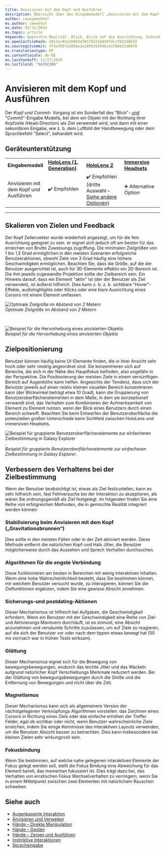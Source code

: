 ```yaml
---
title: Anvisieren mit dem Kopf und Ausführen
description: Übersicht über das Eingabemodell „Anvisieren mit dem Kopf und Ausführen“
author: caseymeekhof
ms.author: cmeekhof
ms.date: 03/31/2019
ms.topic: article
keywords: Gemischte Realität, Blick, Blick auf die Ausrichtung, Interaktion, Entwurf, Mixed Reality-Headset, Windows Mixed Reality-Headset, Virtual Reality-Headset, hololens, mrtk, Mixed Reality Toolkit, Ziel, Fokus, Glättung
ms.openlocfilehash: d913ac81e20962d38178223a050fdccfb51d8632
ms.sourcegitcommit: 4f3ef057a285be2e260615e5d6c41f00d15d08f8
ms.translationtype: MT
ms.contentlocale: de-DE
ms.lasthandoff: 11/17/2020
ms.locfileid: "94702386"
---
```

# <a name="head-gaze-and-commit"></a>Anvisieren mit dem Kopf und Ausführen
Der _Kopf-und Commit-_ Vorgang ist ein Sonderfall des "Blick"- [und](gaze-and-commit.md) "Commit"-Eingabe Modells, bei dem ein Objekt mit der Richtung ihrer Kopfzeile (Head-Direction) als Ziel verwendet wird, und dann mit einer sekundären Eingabe, wie z. b. dem Luftbild der Handbewegung oder dem Sprachbefehl "Select", behandelt wird. 

## <a name="device-support"></a>Geräteunterstützung

<table>
    <colgroup>
    <col width="25%" />
    <col width="25%" />
    <col width="25%" />
    <col width="25%" />
    </colgroup>
    <tr>
        <td><strong>Eingabemodell</strong></td>
        <td><a href="../hololens-hardware-details.md"><strong>HoloLens (1. Generation)</strong></a></td>
        <td><a href="https://docs.microsoft.com/hololens/hololens2-hardware"><strong>HoloLens 2</strong></td>
        <td><a href="../discover/immersive-headset-hardware-details.md"><strong>Immersive Headsets</strong></a></td>
    </tr>
     <tr>
        <td>Anvisieren mit dem Kopf und Ausführen</td>
        <td>✔️ Empfohlen</td>
        <td>✔️ Empfohlen (dritte Auswahl – <a href="interaction-fundamentals.md">Siehe andere Optionen</a>)</td>
        <td>➕ Alternative Option</td>
    </tr>
</table>

---

## <a name="target-sizing-and-feedback"></a>Skalieren von Zielen und Feedback
Der Kopf Zeilenvektor wurde wiederholt angezeigt, um für die fein Ausrichtung geeignet zu sein. er eignet sich jedoch oft am besten für das erreichen von Brutto Zuweisungs zugriffung. Die minimalen Zielgrößen von 1 bis 1,5 Grad ermöglichen in den meisten Szenarien erfolgreiche Benutzeraktionen, obwohl Ziele von 3 Grad häufig eine höhere Geschwindigkeit ermöglichen. Beachten Sie, dass die Größe, auf die der Benutzer ausgerichtet ist, auch für 3D-Elemente effektiv ein 2D-Bereich ist. Die ihm jeweils zugewandte Projektion sollte der Zielbereich sein. Ein Hinweis darauf, dass ein Element "aktiv" ist (der der Benutzer als Ziel verwendet), ist äußerst hilfreich. Dies kann z. b. z. b. sichtbare "Hover"-Effekte, audiohighlights oder Klicks oder eine klare Ausrichtung eines Cursors mit einem Element umfassen.

![Optimale Zielgröße im Abstand von 2 Metern](images/gazetargeting-size-1000px.jpg)<br>
*Optimale Zielgröße im Abstand von 2 Metern*

<br>

![Beispiel für die Hervorhebung eines anvisierten Objekts](images/gazetargeting-highlighting-940px.jpg)<br>
*Beispiel für die Hervorhebung eines anvisierten Objekts*

## <a name="target-placement"></a>Zielpositionierung
Benutzer können häufig keine UI-Elemente finden, die in ihrer Ansicht sehr hoch oder sehr niedrig angeordnet sind. Sie konzentrieren sich auf Bereiche, die sich in der Nähe des Hauptfokus befinden, also ungefähr in der Perspektive. Die Positionierung der meisten Ziele in einem vernünftigen Bereich auf Augenhöhe kann helfen. Angesichts der Tendenz, dass sich der Benutzer jeweils auf einen relativ kleinen visuellen Bereich konzentrieren kann (der Blickwinkel beträgt etwa 10 Grad), kann die Gruppierung von Benutzeroberflächenelementen in dem Maße, in dem sie konzeptionell verwandt sind, das Verhalten zum Kombinieren der Aufmerksamkeit von Element zu Element nutzen, wenn der Blick eines Benutzers durch einen Bereich schweift. Beachten Sie beim Entwerfen der Benutzeroberfläche die potenziellen großen Unterschiede beim Sichtfeld zwischen HoloLens und immersiven Headsets.

![Beispiel für gruppierte Benutzeroberflächenelemente zur einfacheren Zielbestimmung in Galaxy Explorer](images/gazetargeting-grouping-1000px.jpg).<br>
*Beispiel für gruppierte Benutzeroberflächenelemente zur einfacheren Zielbestimmung in Galaxy Explorer*.

## <a name="improving-targeting-behaviors"></a>Verbessern des Verhaltens bei der Zielbestimmung
Wenn der Benutzer beabsichtigt ist, etwas als Ziel festzustellen, kann es sehr hilfreich sein, fast Fehlversuche bei der Interaktion zu akzeptieren, als wären Sie ordnungsgemäß als Ziel festgelegt. Im folgenden finden Sie eine Reihe von erfolgreichen Methoden, die in gemischte Realität integriert werden können:

### <a name="head-gaze-stabilization-gravity-wells"></a>Stabilisierung beim Anvisieren mit dem Kopf („Gravitationsbrunnen“)
Dies sollte in den meisten Fällen oder in der Zeit aktiviert werden. Diese Methode entfernt die natürlichen Kopf-und Hals Jitter, die Benutzer möglicherweise durch das Aussehen und Sprech Verhalten durchsuchen.

### <a name="closest-link-algorithms"></a>Algorithmen für die engste Verbindung
Diese funktionieren am besten in Bereichen mit wenig interaktiven Inhalten. Wenn eine hohe Wahrscheinlichkeit besteht, dass Sie bestimmen können, mit welchem Benutzer versucht wurde, zu interagieren, können Sie die Zielfunktionen ergänzen, indem Sie eine gewisse Absicht annehmen.

### <a name="backdating-and-postdating-actions"></a>Sicherungs-und postdating-Aktionen
Dieser Mechanismus ist hilfreich bei Aufgaben, die Geschwindigkeit erfordern. Wenn ein Benutzer mit der Geschwindigkeit eine Reihe von Ziel-und Aktivierungs Manövern durchläuft, ist es sinnvoll, eine Absicht anzunehmen und versäumte Schritte zuzulassen, um auf Ziele zu reagieren, auf die sich der Benutzer vor oder nach dem tippen etwas bewegt hat (50 ms vor/nach war in frühen Tests wirksam).

### <a name="smoothing"></a>Glättung
Dieser Mechanismus eignet sich für die Bewegung von bewegungsbewegungen, wodurch das leichte Jitter und das Wackeln aufgrund natürlicher Kopf Verschiebungs Merkmale reduziert werden. Bei der Glättung von bewegungsbewegungen durch die Größe und die Entfernung von Bewegungen und nicht über die Zeit.

### <a name="magnetism"></a>Magnetismus
Dieser Mechanismus kann sich als allgemeinere Version der nächstgelegenen Verknüpfungs Algorithmen vorstellen: das Zeichnen eines Cursors in Richtung eines Ziels oder das einfache erhöhen der Treffer Felder, egal ob sichtbar oder nicht, wenn Benutzer wahrscheinliche Ziele erreichen, indem Sie einige Kenntnisse des interaktiven Layouts verwenden, um die Benutzer Absicht besser zu betrachten. Dies kann insbesondere bei kleinen Zielen sehr wirkungsvoll sein.

### <a name="focus-stickiness"></a>Fokusbindung
Wenn Sie bestimmen, auf welche nahe gelegenen interaktiven Elemente der Fokus gelegt werden soll, stellt die Fokus Bindung eine Abweichung für das Element bereit, das momentan fokussiert ist. Dies trägt dazu bei, das Verhalten von erratischen Fokus Wechselverhalten zu verringern, wenn Sie in einem Mittelpunkt zwischen zwei Elementen mit natürlichem Rauschen schweben


## <a name="see-also"></a>Siehe auch
* [Augenbasierte Interaktion](eye-gaze-interaction.md)
* [Anvisieren und Verweilen](gaze-and-dwell.md)
* [Hände – Direkte Manipulation](direct-manipulation.md)
* [Hände – Gesten](gaze-and-commit.md#composite-gestures)
* [Hände – Zeigen und Ausführen](point-and-commit.md)
* [Instinktive Interaktionen](interaction-fundamentals.md)
* [Spracheingabe](voice-input.md)



